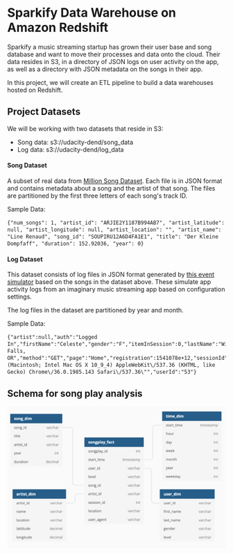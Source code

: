 # Sparkify Data Warehouse on Amazon Redshift

Sparkify a music streaming startup has grown their user base and song database and want to move their processes and data onto the cloud. Their data resides in S3, in a directory of JSON logs on user activity on the app, as well as a directory with JSON metadata on the songs in their app.

In this project, we will create an ETL pipeline to build a data warehouses hosted on Redshift. 

## Project Datasets

We will be working with two datasets that reside in S3:

* Song data: s3://udacity-dend/song_data
* Log data: s3://udacity-dend/log_data

#### Song Dataset

A subset of real data from [Million Song Dataset](http://millionsongdataset.com/). Each file is in JSON format and contains metadata about a song and the artist of that song. The files are partitioned by the first three letters of each song's track ID.

Sample Data:

    {"num_songs": 1, "artist_id": "ARJIE2Y1187B994AB7", "artist_latitude": null, "artist_longitude": null, "artist_location": "", "artist_name": "Line Renaud", "song_id": "SOUPIRU12A6D4FA1E1", "title": "Der Kleine Dompfaff", "duration": 152.92036, "year": 0}

#### Log Dataset

This dataset consists of log files in JSON format generated by [this event simulator](https://github.com/Interana/eventsim) based on the songs in the dataset above. These simulate app activity logs from an imaginary music streaming app based on configuration settings.

The log files in the dataset are partitioned by year and month.

Sample Data:

    {"artist":null,"auth":"Logged In","firstName":"Celeste","gender":"F","itemInSession":0,"lastName":"Williams","length":null,"level":"free","location":"Klamath Falls, OR","method":"GET","page":"Home","registration":1541078e+12,"sessionId":438,"song":null,"status":200,"ts":1541990217796,"userAgent":"\"Mozilla\/5.0 (Macintosh; Intel Mac OS X 10_9_4) AppleWebKit\/537.36 (KHTML, like Gecko) Chrome\/36.0.1985.143 Safari\/537.36\"","userId":"53"}


## Schema for song play analysis

![database_schema](/database_schema.png)

 